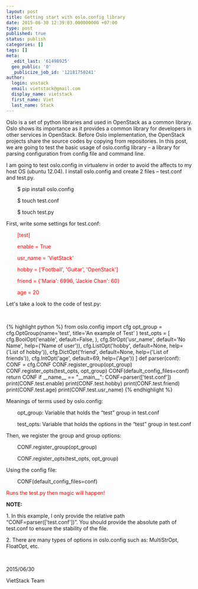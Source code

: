 ```yaml
---
layout: post
title: Getting start with oslo.config library
date: 2015-06-30 12:39:03.000000000 +07:00
type: post
published: true
status: publish
categories: []
tags: []
meta:
  _edit_last: '61498925'
  geo_public: '0'
  _publicize_job_id: '12181750241'
author:
  login: vnstack
  email: vietstack@gmail.com
  display_name: vietstack
  first_name: Viet
  last_name: Stack
---
```

<p>Oslo is a set of python libraries and used in OpenStack as a common library. Oslo shows its importance as it provides a common library for developers in other services in OpenStack. Before Oslo implementation, the OpenStack projects share the source codes by copying from repositories. In this post, we are going to test the basic usage of oslo.config library – a library for parsing configuration from config file and command line.</p>
<p>I am going to test oslo.config in virtualenv in order to avoid the affects to my host OS (ubuntu 12.04). I install oslo.config and create 2 files – test.conf and test.py.</p>
<p style="padding-left:30px;">$ pip install oslo.config</p>
<p style="padding-left:30px;">$ touch test.conf</p>
<p style="padding-left:30px;">$ touch test.py</p>
<p>First, write some settings for test.conf:</p>
<p style="padding-left:30px;"><span style="color:#ff0000;">[test]</span></p>
<p style="padding-left:30px;"><span style="color:#ff0000;">enable = True</span></p>
<p style="padding-left:30px;"><span style="color:#ff0000;">usr_name = 'VietStack'</span></p>
<p style="padding-left:30px;"><span style="color:#ff0000;">hobby = ['Football', 'Guitar', 'OpenStack']</span></p>
<p style="padding-left:30px;"><span style="color:#ff0000;">friend = {'Maria': 6996, 'Jackie Chan': 60}</span></p>
<p style="padding-left:30px;"><span style="color:#ff0000;">age = 20</span></p>
<p>Let's take a look to the code of test.py:</p>
<p>&nbsp;</p>
{% highlight python %}
from oslo.config import cfg
opt_group = cfg.OptGroup(name='test',
                         title='An example of Test'
                         )
test_opts = [
 cfg.BoolOpt('enable',
              default=False,
             ),
 cfg.StrOpt('usr_name',
              default='No Name',
              help=('Name of user')),
 cfg.ListOpt('hobby',
              default=None,
              help=('List of hobby')),
 cfg.DictOpt('friend',
              default=None,
              help=('List of friends')),
 cfg.IntOpt('age',
             default=69,
             help=('Age'))
]
def parser(conf):
 CONF = cfg.CONF
 CONF.register_group(opt_group)
 CONF.register_opts(test_opts, opt_group)
 CONF(default_config_files=conf)
 return CONF
if __name__ == "__main__":
 CONF=parser(['test.conf'])
 print(CONF.test.enable)
 print(CONF.test.hobby)
 print(CONF.test.friend)
 print(CONF.test.age)
 print(CONF.test.usr_name)
{% endhighlight %}
<p>Meanings of terms used by oslo.config:</p>
<p style="padding-left:30px;">opt_group: Variable that holds the “test” group in test.conf</p>
<p style="padding-left:30px;">test_opts: Variable that holds the options in the “test” group in test.conf</p>
<p>Then, we register the group and group options:</p>
<p style="padding-left:30px;">CONF.register_group(opt_group)</p>
<p style="padding-left:30px;">CONF.register_opts(test_opts, opt_group)</p>
<p>Using the config file:</p>
<p style="padding-left:30px;">CONF(default_config_files=conf)</p>
<p style="padding-left:30px;">
<p><span style="color:#ff0000;">Runs the test.py then magic will happen!</span></p>
<p><strong>NOTE:</strong></p>
<p>1. In this example, I only provide the relative path “CONF=parser(['test.conf'])”. You should provide the absolute path of test.conf to ensure the stability of the file.</p>
<p>2. There are many types of options in oslo.config such as: MultiStrOpt, FloatOpt, etc.</p>
<p>&nbsp;</p>
<p>2015/06/30</p>
<p>VietStack Team</p>
